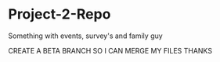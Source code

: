 # Project-2-Repo 
Something with events, survey's and family guy

CREATE A BETA BRANCH SO I CAN MERGE MY FILES THANKS
